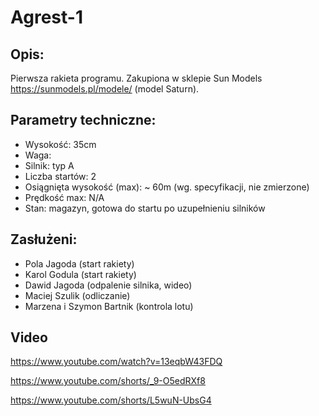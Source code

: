 # Agrest-1
## Opis:
Pierwsza rakieta programu. Zakupiona w sklepie Sun Models https://sunmodels.pl/modele/ (model Saturn).

## Parametry techniczne:
- Wysokość: 35cm
- Waga: 
- Silnik: typ A
- Liczba startów: 2
- Osiągnięta wysokość (max): ~ 60m (wg. specyfikacji, nie zmierzone)
- Prędkość max: N/A
- Stan: magazyn, gotowa do startu po uzupełnieniu silników

## Zasłużeni:
- Pola Jagoda (start rakiety)
- Karol Godula (start rakiety)
- Dawid Jagoda (odpalenie silnika, wideo)
- Maciej Szulik (odliczanie)
- Marzena i Szymon Bartnik (kontrola lotu)

## Video
https://www.youtube.com/watch?v=13eqbW43FDQ

https://www.youtube.com/shorts/_9-O5edRXf8

https://www.youtube.com/shorts/L5wuN-UbsG4